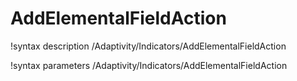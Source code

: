 <!-- MOOSE Documentation Stub: Remove this when content is added. -->

# AddElementalFieldAction
!syntax description /Adaptivity/Indicators/AddElementalFieldAction

!syntax parameters /Adaptivity/Indicators/AddElementalFieldAction
